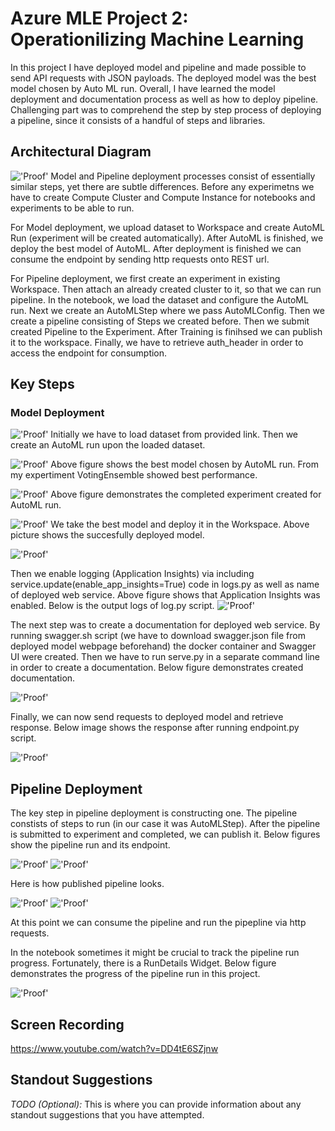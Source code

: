 # Azure MLE Project 2: Operationilizing Machine Learning

In this project I have deployed model and pipeline and made possible to send API requests with JSON payloads. The deployed model was the best model chosen by Auto ML run. Overall, I have learned the model deployment and documentation process as well as how to deploy pipeline. Challenging part was to comprehend the step by step process of deploying a pipeline, since it consists of a handful of steps and libraries. 

## Architectural Diagram
!['Proof'](https://github.com/bekiichone/nd00333_AZMLND_C2/blob/master/sample_screenshots/project%202%20architecture.jpg)
Model and Pipeline deployment processes consist of essentially similar steps, yet there are subtle differences. Before any experimetns we have to create Compute Cluster and Compute Instance for notebooks and experiments to be able to run. 

For Model deployment, we upload dataset to Workspace and create AutoML Run (experiment will be created automatically). After AutoML is finished, we deploy the best model of AutoML. After deployment is finished we can consume the endpoint by sending http requests onto REST url. 

For Pipeline deployment, we first create an experiment in existing Workspace. Then attach an already created cluster to it, so that we can run pipeline. In the notebook, we load the dataset and configure the AutoML run. Next we create an AutoMLStep where we pass AutoMLConfig. Then we create a pipeline consisting of Steps we created before. Then we submit created Pipeline to the Experiment. After Training is finihsed we can publish it to the workspace. Finally, we have to retrieve auth_header in order to access the endpoint for consumption. 

## Key Steps

### Model Deployment
!['Proof'](https://github.com/bekiichone/nd00333_AZMLND_C2/blob/master/sample_screenshots/1%20BankMarketing%20Dataset.PNG)
  Initially we have to load dataset from provided link. Then we create an AutoML run upon the loaded dataset. 

!['Proof'](https://github.com/bekiichone/nd00333_AZMLND_C2/blob/master/sample_screenshots/2%20.PNG)
  Above figure shows the best model chosen by AutoML run. From my expertiment VotingEnsemble showed best performance.

!['Proof'](https://github.com/bekiichone/nd00333_AZMLND_C2/blob/master/sample_screenshots/3%20Experiment%20Completed.PNG)
  Above figure demonstrates the completed experiment created for AutoML run. 

!['Proof'](https://github.com/bekiichone/nd00333_AZMLND_C2/blob/master/sample_screenshots/4%20model%20deployed%20successfully.PNG)
  We take the best model and deploy it in the Workspace. Above picture shows the succesfully deployed model. 

!['Proof'](https://github.com/bekiichone/nd00333_AZMLND_C2/blob/master/sample_screenshots/5%20Applications%20Insight%20true.jpg)

Then we enable logging (Application Insights) via including service.update(enable_app_insights=True) code in logs.py as well as name of deployed web service. Above figure shows that Application Insights was enabled. Below is the output logs of log.py script. 
!['Proof'](https://github.com/bekiichone/nd00333_AZMLND_C2/blob/master/sample_screenshots/6%20logs%20py.PNG)


The next step was to create a documentation for deployed web service. By running swagger.sh script (we have to download swagger.json file from deployed model webpage beforehand) the docker container and Swagger UI were created. Then we have to run serve.py in a separate command line in order to create a documentation. Below figure demonstrates created documentation. 

!['Proof'](https://github.com/bekiichone/nd00333_AZMLND_C2/blob/master/sample_screenshots/7%20model%20deploy%20runs%20on%20localhost%202.PNG)

Finally, we can now send requests to deployed model and retrieve response. Below image shows the response after running endpoint.py script. 

!['Proof'](https://github.com/bekiichone/nd00333_AZMLND_C2/blob/master/sample_screenshots/8%20endpoint%20py%20result.png)

## Pipeline Deployment

The key step in pipeline deployment is constructing one. The pipeline constists of steps to run (in our case it was AutoMLStep). After the pipeline is submitted to experiment and completed, we can publish it. Below figures show the pipeline run and its endpoint. 

!['Proof'](https://github.com/bekiichone/nd00333_AZMLND_C2/blob/master/sample_screenshots/9%20ML%20studio%20scheduled%20run.PNG)
!['Proof'](https://github.com/bekiichone/nd00333_AZMLND_C2/blob/master/sample_screenshots/10%20pipeline%20endoint.png)

Here is how published pipeline looks. 

!['Proof'](https://github.com/bekiichone/nd00333_AZMLND_C2/blob/master/sample_screenshots/11%20pipeline%20created.PNG)
!['Proof'](https://github.com/bekiichone/nd00333_AZMLND_C2/blob/master/sample_screenshots/12%20pipeline%20endoint%20published.png)

At this point we can consume the pipeline and run the pipepline via http requests. 

In the notebook sometimes it might be crucial to track the pipeline run progress. Fortunately, there is a RunDetails Widget. Below figure demonstrates the progress of the pipeline run in this project. 

!['Proof'](https://github.com/bekiichone/nd00333_AZMLND_C2/blob/master/sample_screenshots/13%20RunDetails%20Widget.png) 



## Screen Recording
https://www.youtube.com/watch?v=DD4tE6SZjnw

## Standout Suggestions
*TODO (Optional):* This is where you can provide information about any standout suggestions that you have attempted.

